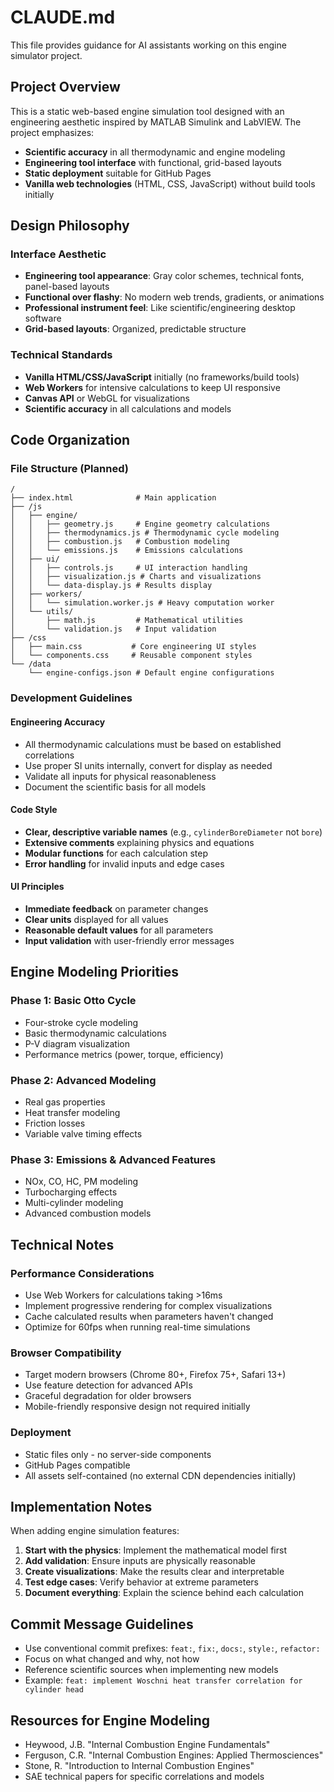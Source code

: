 # CLAUDE.md

This file provides guidance for AI assistants working on this engine simulator project.

## Project Overview

This is a static web-based engine simulation tool designed with an engineering aesthetic inspired by MATLAB Simulink and LabVIEW. The project emphasizes:

- **Scientific accuracy** in all thermodynamic and engine modeling
- **Engineering tool interface** with functional, grid-based layouts
- **Static deployment** suitable for GitHub Pages
- **Vanilla web technologies** (HTML, CSS, JavaScript) without build tools initially

## Design Philosophy

### Interface Aesthetic
- **Engineering tool appearance**: Gray color schemes, technical fonts, panel-based layouts
- **Functional over flashy**: No modern web trends, gradients, or animations
- **Professional instrument feel**: Like scientific/engineering desktop software
- **Grid-based layouts**: Organized, predictable structure

### Technical Standards
- **Vanilla HTML/CSS/JavaScript** initially (no frameworks/build tools)
- **Web Workers** for intensive calculations to keep UI responsive
- **Canvas API** or WebGL for visualizations
- **Scientific accuracy** in all calculations and models

## Code Organization

### File Structure (Planned)
```
/
├── index.html              # Main application
├── /js
│   ├── engine/
│   │   ├── geometry.js     # Engine geometry calculations
│   │   ├── thermodynamics.js # Thermodynamic cycle modeling
│   │   ├── combustion.js   # Combustion modeling
│   │   └── emissions.js    # Emissions calculations
│   ├── ui/
│   │   ├── controls.js     # UI interaction handling
│   │   ├── visualization.js # Charts and visualizations
│   │   └── data-display.js # Results display
│   ├── workers/
│   │   └── simulation.worker.js # Heavy computation worker
│   └── utils/
│       ├── math.js         # Mathematical utilities
│       └── validation.js   # Input validation
├── /css
│   ├── main.css           # Core engineering UI styles
│   └── components.css     # Reusable component styles
└── /data
    └── engine-configs.json # Default engine configurations
```

### Development Guidelines

#### Engineering Accuracy
- All thermodynamic calculations must be based on established correlations
- Use proper SI units internally, convert for display as needed
- Validate all inputs for physical reasonableness
- Document the scientific basis for all models

#### Code Style
- **Clear, descriptive variable names** (e.g., `cylinderBoreDiameter` not `bore`)
- **Extensive comments** explaining physics and equations
- **Modular functions** for each calculation step
- **Error handling** for invalid inputs and edge cases

#### UI Principles
- **Immediate feedback** on parameter changes
- **Clear units** displayed for all values
- **Reasonable default values** for all parameters
- **Input validation** with user-friendly error messages

## Engine Modeling Priorities

### Phase 1: Basic Otto Cycle
- Four-stroke cycle modeling
- Basic thermodynamic calculations
- P-V diagram visualization
- Performance metrics (power, torque, efficiency)

### Phase 2: Advanced Modeling
- Real gas properties
- Heat transfer modeling
- Friction losses
- Variable valve timing effects

### Phase 3: Emissions & Advanced Features
- NOx, CO, HC, PM modeling
- Turbocharging effects
- Multi-cylinder modeling
- Advanced combustion models

## Technical Notes

### Performance Considerations
- Use Web Workers for calculations taking >16ms
- Implement progressive rendering for complex visualizations
- Cache calculated results when parameters haven't changed
- Optimize for 60fps when running real-time simulations

### Browser Compatibility
- Target modern browsers (Chrome 80+, Firefox 75+, Safari 13+)
- Use feature detection for advanced APIs
- Graceful degradation for older browsers
- Mobile-friendly responsive design not required initially

### Deployment
- Static files only - no server-side components
- GitHub Pages compatible
- All assets self-contained (no external CDN dependencies initially)

## Implementation Notes

When adding engine simulation features:

1. **Start with the physics**: Implement the mathematical model first
2. **Add validation**: Ensure inputs are physically reasonable
3. **Create visualizations**: Make the results clear and interpretable
4. **Test edge cases**: Verify behavior at extreme parameters
5. **Document everything**: Explain the science behind each calculation

## Commit Message Guidelines

- Use conventional commit prefixes: `feat:`, `fix:`, `docs:`, `style:`, `refactor:`
- Focus on what changed and why, not how
- Reference scientific sources when implementing new models
- Example: `feat: implement Woschni heat transfer correlation for cylinder head`

## Resources for Engine Modeling

- Heywood, J.B. "Internal Combustion Engine Fundamentals"
- Ferguson, C.R. "Internal Combustion Engines: Applied Thermosciences"  
- Stone, R. "Introduction to Internal Combustion Engines"
- SAE technical papers for specific correlations and models